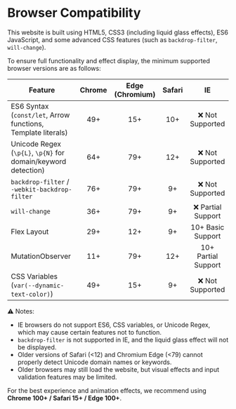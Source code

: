 # Browser Compatibility

This website is built using HTML5, CSS3 (including liquid glass effects), ES6 JavaScript, and some advanced CSS features (such as `backdrop-filter`, `will-change`).

To ensure full functionality and effect display, the minimum supported browser versions are as follows:

| Feature                                                       | Chrome | Edge (Chromium) | Safari |          IE         |
| ------------------------------------------------------------- | :----: | :-------------: | :----: | :-----------------: |
| ES6 Syntax (`const/let`, Arrow functions, Template literals)  |   49+  |       15+       |   10+  |   ❌ Not Supported   |
| Unicode Regex (`\p{L}`, `\p{N}` for domain/keyword detection) |   64+  |       79+       |   12+  |   ❌ Not Supported   |
| `backdrop-filter` / `-webkit-backdrop-filter`                 |   76+  |       79+       |   9+   |   ❌ Not Supported   |
| `will-change`                                                 |   36+  |       79+       |   9+   |  ❌ Partial Support  |
| Flex Layout                                                   |   29+  |       12+       |   9+   |  10+ Basic Support  |
| MutationObserver                                              |   11+  |       79+       |   12+  | 10+ Partial Support |
| CSS Variables (`var(--dynamic-text-color)`)                   |   49+  |       15+       |   9+   |   ❌ Not Supported   |

⚠️ Notes:

* IE browsers do not support ES6, CSS variables, or Unicode Regex, which may cause certain features not to function.
* `backdrop-filter` is not supported in IE, and the liquid glass effect will not be displayed.
* Older versions of Safari (<12) and Chromium Edge (<79) cannot properly detect Unicode domain names or keywords.
* Older browsers may still load the website, but visual effects and input validation features may be limited.

For the best experience and animation effects, we recommend using **Chrome 100+ / Safari 15+ / Edge 100+**.

